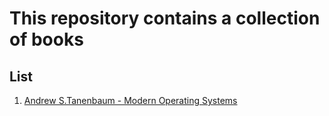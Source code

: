 # This repository contains a collection of books 

## List

1. [Andrew S.Tanenbaum - Modern Operating Systems](/Andrew%20S.%20Tanenbaum%20-%20Modern%20Operating%20Systems.pdf)
